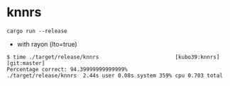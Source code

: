 # knnrs

```console
cargo run --release
```

- with rayon (lto=true)

```
$ time ./target/release/knnrs                        [kubo39:knnrs][git:master]
Percentage correct: 94.39999999999999%
./target/release/knnrs  2.44s user 0.08s system 359% cpu 0.703 total
```
